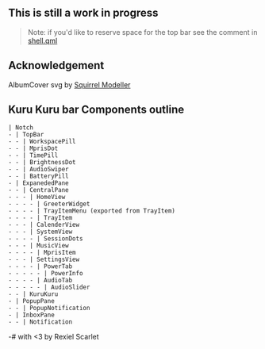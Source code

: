 ## **This is still a work in progress**
> Note: if you'd like to reserve space for the top bar see the comment in [shell.qml](shell.qml)

## Acknowledgement
AlbumCover svg by [Squirrel Modeller](https://github.com/SquirrelModeller)

## Kuru Kuru bar Components outline
```
| Notch
- | TopBar
- - | WorkspacePill
- - | MprisDot
- - | TimePill
- - | BrightnessDot
- - | AudioSwiper
- - | BatteryPill
- | ExpanededPane
- - | CentralPane
- - - | HomeView
- - - - | GreeterWidget
- - - - | TrayItemMenu (exported from TrayItem)
- - - - | TrayItem
- - - | CalenderView
- - - | SystemView
- - - - | SessionDots
- - - | MusicView
- - - - | MprisItem
- - - | SettingsView
- - - - | PowerTab
- - - - - | PowerInfo
- - - - | AudioTab
- - - - - | AudioSlider
- - | KuruKuru
- | PopupPane
- - | PopupNotification
- | InboxPane
- - | Notification
```

-# with <3 by Rexiel Scarlet
